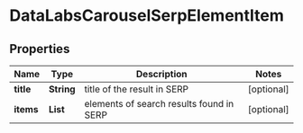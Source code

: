 # DataLabsCarouselSerpElementItem


## Properties

| Name | Type | Description | Notes |
|------------ | ------------- | ------------- | -------------|
**title** | **String** | title of the result in SERP |[optional]|
**items** | **List<DataforseoLabsCarouselElement>** | elements of search results found in SERP |[optional]|